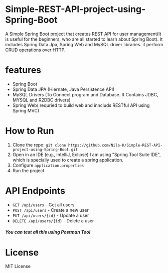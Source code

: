 # Simple-REST-API-project-using-Spring-Boot
A Simple Spring Boot project that creates REST API for user management(It is useful for the beginners, who are all started to learn about Spring Boot). It includes Spring Data Jpa, Spring Web and MySQL driver libraries. it perform CRUD operations over HTTP.

# features
- Spring Boot
- Spring Data JPA (Hiernate, Java Persistence API)
- MySQL Drivers (To Connect program and Database. It Contains JDBC, MYSQL and R2DBC drivers)
- Spring Web( requried to build web and inncluds RESTful API using Spring MVC)

# How to Run
1. Clone the repo: `git clone https://github.com/Nila-K/Simple-REST-API-project-using-Spring-Boot.git`
2. Open in an IDE (e.g., IntelliJ, Eclipse) I am using "Spring Tool Suite IDE", which is specially used to create a spring application.
3. Configure `application.properties`
4. Run the project

# API Endpoints
- `GET /api/users` - Get all users
- `POST /api/users` - Create a new user
- `PUT /api/users/{id}` - Update a user
- `DELETE /api/users/{id}` - Delete a user
##### You can test all this using Postman Tool #####

# License
MIT License


